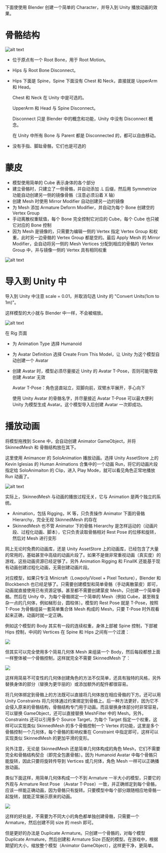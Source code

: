 下面使使用 Blender 创建一个简单的 Character，并导入到 Unity 播放动画的效果。

# 骨骼结构

![alt text](MyCharacterArmature.png) 

- 位于原点有一个 Root Bone，用于 Root Motion。
- Hips 与 Root Bone Disconnect。
- Hips 下面是 Spine，Spine 下面没有 Chest 和 Neck，直接就是 UpperArm 和 Head。

  Chest 和 Neck 在 Unity 中是可选的。
  
  UpperArm 和 Head 与 Spine Disconnect。
  
  Disconnect 只是 Blender 中的概念和功能，Unity 中没有 Disconnect 概念。
  
  在 Unity 中所有 Bone 与 Parent 都是 Disconnected 的，都可以自由移动。

- 没有手指、脚趾骨骼，它们也是可选的

# 蒙皮

- 模型使用简单的 Cube 表示身体的各个部分
- 建立骨骼时，只建立了一侧骨骼，并自动添加 .L 后缀，然后用 Symmetrize 功能自动创建另一侧的镜像骨骼（注意必须沿着 X 轴）
- 创建 Mesh 时使用 Mirror Modifier 自动创建另一边的镜像
- 为 Mesh 添加 Armature Deform Modifier，并自动为每个 Bone 创建空的 Vertex Group
- 手动离散权重赋值，每个 Bone 完全控制它对应的 Cube，每个 Cube 也只被它对应的 Bone 控制
- 因为 Mesh 是镜像的，只需要为编辑一侧的 Vertex 指定 Vertex Group 和权重，此时另一边骨骼的 Vertex Group 都是空的。最后 Apply Mesh 的 Mirror Modifier，会自动将另一侧的 Mesh Vertices 分配到相应的骨骼的 Vertex Group 中，并与镜像一侧的 Vertex 具有相同权重

![alt text](MyCharacterSkinnedMesh.png) 

# 导入到 Unity 中

导入到 Unity 中注意 scale = 0.01，并取消勾选 Unity 的 "Convert Units(1cm to 1m)"。

这样模型的大小就与 Blender 中一样，不会被缩放。

![alt text](MyCharacterAvatar.png) 

在 Rig 页面

- 为 Animation Type 选择 Humanoid
- 为 Avatar Definition 选择 Create From This Model，让 Unity 为这个模型自动创建一个 Avatar
- 创建 Avatar 时，模型必须尽量接近 Unity 的 Avatar T-Pose，否则可能导致创建 Avatar 无效

  Avatar T-Pose：角色竖直站立，双脚向前，双臂水平展开，手心向下

  使用 Unity Avatar 的骨骼名字，并尽量接近 Avatar T-Pose 可以最大便利 Unity 为模型生成 Avatar。这个模型导入后创建 Avatar 一次即成功。

# 播放动画

将模型拖拽到 Scene 中，会自动创建 Animator GameObject，并将 SkinnedMesh 和 骨骼结构放在其下。

这里使用 Animancer 的 SoloAnimation 播放动画。选择 Unity AssetStore 上的 Kevin Iglesias 的 Human Animations 合集中的一个动画 Run，将它的动画片段指定给 SoloAnimaiton 的 Clip，进入 Play Mode，就可以看见角色正常地播放 Run 动画了。

![alt text](MyCharacterAnimation.gif)

实际上，SkinnedMesh 与动画的播放过程无关，它与 Animation 是两个独立的系统。

- Animation，包括 Rigging，IK 等，只负责操作 Animator 下面的骨骼 Hierarchy，完全无视 SkinnedMesh 的存在
- SkinnedMesh 也不管 Animator 下的骨骼 Hierarchy 是怎样运动的（动画片段、过程化动画、脚本），它只负责读取骨骼相对 Rest Pose 的位移和旋转，然后对 Mesh 进行变形

网上无论时免费的动画库，还是 Unity AssetStore 上的动画库，已经包含了大量的常用的，基础甚至中高级的动画片段了。如果不是做非常重视动画（真实度）的游戏，这些动画资源已经足够了。另外 Animation Rigging 和 FinalIK 还能基于现有动画创建过程化动画，无需创建动画片段。

对应模型，如果只专注 Minicraft（Lowpoly/Voxel + Pixel Texture），Blender 和 Blockbench 也已经足够了。只需要创建模型和简单骨骼（手动离散蒙皮）即可，动画就直接使用已有资源足够。甚至都不需要创建蒙皮 Mesh，只创建一个简单骨骼。然后在 Unity 中，为每个骨骼绑定一个简单的 Mesh（例如 Cube，甚至稍复杂一点的几何体，例如梯形台，圆柱体）。模型的 Rest Pose 就是 T-Pose，按照 T-Pose 为骨骼组装一套简单集合体 Mesh 构成的 Mesh，只要 T-Pose 时外观看起来正确，动画时就一定正确。

例如这个模型的 Body 其实有一段的连续权重，身体上部被 Spine 控制，下部被 Hips 控制，中间的 Vertices 在 Spine 和 Hips 之间有一个过渡：

![](MyCharacterSkinnedMeshSpine.png)

但其实可以完全使用多个简易几何体 Mesh 来组装一个 Body，然后每段都想上面一样整体被一个骨骼控制，这样就完全不需要 SkinnedMesh 了：

![](MultipartsBody.png)

这样用简易不可变性的几何体创建角色的方法不仅简单，还具有独特的风格，另外替换身体的部分（替换为更华丽的）或添加额外的配件都很容易。

将几何体绑定到骨骼上的方法既可以直接将几何体放在相应骨骼的下方。还可以用 Unity Constraints 将几何体通过约束绑定到骨骼上。后一种方法更好，因为它不会侵入原来的骨骼结构，骨骼结构专门用于动画。而且替换身体部分时非常容易，可以替换 GameObject，还可以直接替换 MeshFilter 中的 Mesh。另外，Constraints 还可以引用多个 Source Target，为每个 Target 指定一个权重，这样可以实现类似 SkinnedMesh 的多个骨骼控制一个 Vertex 的功能，这里是多个骨骼控制一个几何体，每个骨骼的影响权重在 Constraint 中指定即可，这样可以实现类似 SkinnedMesh 的更加平滑的变形。

另外注意，无论是 SkinnedMesh 还是简单几何体构成的角色 Mesh，它们不需要完全和骨骼结构契合（即完全包裹骨骼）。因为 Humanoid Avatar 中每个骨骼只能旋转，因此只要将旋转传导到 Vertices 或几何体，角色 Mesh 一样可以正确播放动画。

类似下面这样，用简单几何体构成一个不到 Armature 一半大小的模型，只要它的外观与 Armature Rest Pose （Avatar T-Pose）一致，并正确绑定到每个骨骼，应该一样能正确动画，因为骨骼只有旋转。只要模型中每个部分跟随相应地骨骼一起旋转，就能正常展示原来的动画。

![](ArmatureMeshScaled.png)

这样的好处是，不需要为不同大小的角色都单独创建骨骼，只需要一个 Armature，然后创建不同 size 的 mesh 即可。

但是更好的办法是 Duplicate Armature。只创建一个骨骼的，对每个模型 Duplicate Armature，然后创建和 Armature Size 匹配的模型。在游戏中，根据期望的大小，缩放整个模型（Animator GameObject），这样更干净，更简单。
